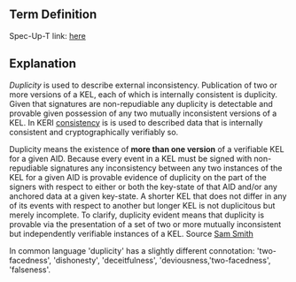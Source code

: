 ## Term Definition

Spec-Up-T link: <a href='https://weboftrust.github.io/WOT-terms/docs/glossary/duplicity'>here</a>

## Explanation
_Duplicity_ is used to describe external inconsistency. Publication of two or more versions of a KEL, each of which is internally consistent is duplicity. Given that signatures are non-repudiable any duplicity is detectable and provable given possession of any two mutually inconsistent versions of a KEL. In KERI [consistency](inconsistency) is is used to described data that is internally consistent and cryptographically verifiably so.

Duplicity means the existence of **more than one version** of a verifiable KEL for a given AID. Because every event in a KEL must be signed with non-repudiable signatures any inconsistency between any two instances of the KEL for a given AID is provable evidence of duplicity on the part of the signers with respect to either or both the key-state of that AID and/or any anchored data at a given key-state. A shorter KEL that does not differ in any of its events with respect to another but longer KEL is not duplicitous but merely incomplete. To clarify, duplicity evident means that duplicity is provable via the presentation of a set of two or more mutually inconsistent but independently verifiable instances of a KEL.
Source [Sam Smith](https://github.com/WebOfTrust/ietf-keri/blob/main/draft-ssmith-keri.md#basic-terminology)

In common language 'duplicity' has a slightly different connotation: 'two-facedness', 'dishonesty', 'deceitfulness', 'deviousness,'two-facedness', 'falseness'.
